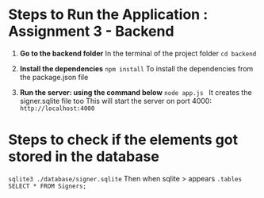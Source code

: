 # Steps to Run the Application : Assignment 3 - Backend

  1. **Go to the backend folder** 
  In the terminal of the project folder
  ```cd backend ``` 

  2. **Install the dependencies** 
  ```npm install```
  To install the dependencies from the package.json file

  3. **Run the server: using the command below** 
  ```node app.js ```
  It creates the signer.sqlite file too
  This will start the server on port 4000: ```http://localhost:4000 ```


# Steps to check if the elements got stored in the database
```sqlite3 ./database/signer.sqlite```
  Then when sqlite > appears
  ```.tables```
  ```SELECT * FROM Signers;```